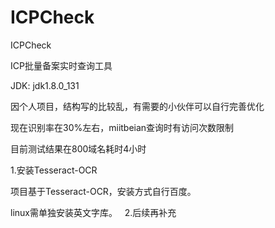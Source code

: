 # ICPCheck
ICPCheck

ICP批量备案实时查询工具


JDK: jdk1.8.0_131


因个人项目，结构写的比较乱，有需要的小伙伴可以自行完善优化

现在识别率在30%左右，miitbeian查询时有访问次数限制

目前测试结果在800域名耗时4小时



1.安装Tesseract-OCR

  项目基于Tesseract-OCR，安装方式自行百度。
  
  linux需单独安装英文字库。
   
2.后续再补充
